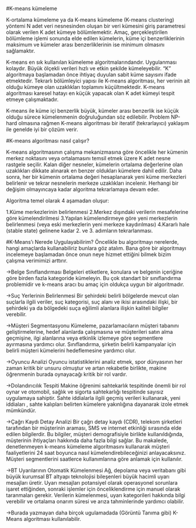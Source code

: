 #K-means kümeleme


K-ortalama kümeleme ya da K-means kümeleme (K-means clustering) yöntemi N adet veri nesnesinden oluşan bir veri kümesini giriş parametresi olarak verilen K adet kümeye bölümlemektir. Amaç, gerçekleştirilen bölümleme işlemi sonunda elde edilen kümelerin, küme içi benzerliklerinin maksimum ve kümeler arası benzerliklerinin ise minimum olmasını sağlamaktır.

K-means en sık kullanılan kümeleme algoritmalarındandır. Uygulanması kolaydır. Büyük ölçekli verileri hızlı ve etkin şekilde kümeleyebilir. “K” algoritmaya başlamadan önce ihtiyaç duyulan sabit küme sayısını ifade etmektedir. Tekrarlı bölümleyici yapısı ile K-means algoritması, her verinin ait olduğu kümeye olan uzaklıkları toplamını küçültmektedir. K-means algoritması karesel hatayı en küçük yapacak olan K adet kümeyi tespit etmeye çalışmaktadır.

K-means ile küme içi benzerlik büyük, kümeler arası benzerlik ise küçük olduğu sürece kümelenmenin doğruluğundan söz edilebilir. Problem NP-hard olmasına rağmen K-means algoritması bir iteratif (tekrarlayıcı) yaklaşım ile genelde iyi bir çözüm verir.


#K-means algoritması nasıl çalışır?

K-means algoritmasının çalışma mekanizmasına göre öncelikle her kümenin merkez noktasını veya ortalamasını temsil etmek üzere K adet nesne rastgele seçilir. Kalan diğer nesneler, kümelerin ortalama değerlerine olan uzaklıkları dikkate alınarak en benzer oldukları kümelere dahil edilir. Daha sonra, her bir kümenin ortalama değeri hesaplanarak yeni küme merkezleri belirlenir ve tekrar nesnelerin merkeze uzaklıkları incelenir. Herhangi bir değişim olmayıncaya kadar algoritma tekrarlamaya devam eder.

Algoritma temel olarak 4 aşamadan oluşur:

1.Küme merkezlerinin belirlenmesi
2.Merkez dışındaki verilerin mesafelerine göre kümelendirilmesi
3.Yapılan kümelendirmeye göre yeni merkezlerin belirlenmesi (veya eski merkezlerin yeni merkeze kaydırılması)
4.Kararlı hale (stable state) gelinene kadar 2. ve 3. adımların tekrarlanması.


#K-Means’ı Nerede Uygulayabilirim?
Öncelikle bu algoritmayı nerelerde, hangi amaçlarda kullanabiliriz bunlara göz atalım. Bana göre bir algoritmayı incelemeye başlamadan önce onun neye hizmet ettiğini bilmek bizim çalışma verimimizi arttırır.

→Belge Sınıflandırması
Belgeleri etiketlere, konulara ve belgenin içeriğine göre birden fazla kategoride kümeleyin. Bu çok standart bir sınıflandırma problemidir ve k-means aracı bu amaç için oldukça uygun bir algoritmadır.

→Suç Yerlerinin Belirlenmesi
Bir şehirdeki belirli bölgelerde mevcut olan suçlarla ilgili veriler, suç kategorisi, suç alanı ve ikisi arasındaki ilişki, bir şehirdeki ya da bölgedeki suça eğilimli alanlara ilişkin kaliteli bilgiler verebilir. 

→Müşteri Segmentasyonu
Kümeleme, pazarlamacıların müşteri tabanını geliştirmelerine, hedef alanlarda çalışmasına ve müşterileri satın alma geçmişine, ilgi alanlarına veya etkinlik izlemeye göre segmentlere ayırmasına yardımcı olur. Sınıflandırma, şirketin belirli kampanyalar için belirli müşteri kümelerini hedeflemesine yardımcı olur.

→Oyuncu Analizi
Oyuncu istatistiklerini analiz etmek, spor dünyasının her zaman kritik bir unsuru olmuştur ve artan rekabetle birlikte, makine öğrenmenin burada oynayacağı kritik bir rol vardır. 

→Dolandırıcılık Tespiti
Makine öğrenimi sahtekarlık tespitinde önemli bir rol oynar ve otomobil, sağlık ve sigorta sahtekarlığı tespitinde sayısız uygulamaya sahiptir. Sahte iddialarla ilgili geçmiş verileri kullanarak, yeni iddiaları , sahte kalıpları belirten kümelere yakınlığına dayanarak izole etmek mümkündür.

→Çağrı Kaydı Detay Analizi
Bir çağrı detay kaydı (CDR), telekom şirketleri tarafından bir müşterinin araması, SMS ve internet etkinliği sırasında elde edilen bilgilerdir. Bu bilgiler, müşteri demografisiyle birlikte kullanıldığında, müşterinin ihtiyaçları hakkında daha fazla bilgi sağlar. Bu makalede, denetlenmeyen k-means kümeleme algoritmasını kullanarak müşteri faaliyetlerini 24 saat boyunca nasıl kümelendirebileceğinizi anlayacaksınız. Müşteri segmentlerini saatlerce kullanımlarına göre anlamak için kullanılır.

→BT Uyarılarının Otomatik Kümelenmesi
Ağ, depolama veya veritabanı gibi büyük kurumsal BT altyapı teknolojisi bileşenleri büyük hacimli uyarı mesajları üretir. Uyarı mesajları potansiyel olarak operasyonel sorunlara işaret ettiğinden, sonraki işlemler için önceliklendirme için manuel olarak taranmaları gerekir. Verilerin kümelenmesi, uyarı kategorileri hakkında bilgi verebilir ve ortalama onarım süresi ve arıza tahminlerinde yardımcı olabilir.

→Burada yazmayan daha birçok ugulamadada (Görüntü Tanıma gibi) K-Means algoritması kullanılabilir.